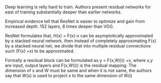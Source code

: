 Deep learning is relly hard to train. Authors present residual networks for east of training substantially deeper than earlier networks.

Empirical evidence tell that ResNet is easier to optimize and gain from increased depth. 152 layers, 8 times deeper than VGG.

ResNet formulates that, H(x) = F(x)-x can be asymptotically approximated by a stacked neural network, then instead of completely approximating F(x) by a stacked neural net, we divide that into multiple residual connections such (F(x) +x) to be approximated.

Formally a residual block can be formulated as y = F(x,W(i)) +x, where x,y are input, output layers and F(x,W(i)) is the residual mapping. The dimension of x and W must be same and when it is not same, the authors say that W(s) is used to project x to the same dimension of W(i)


